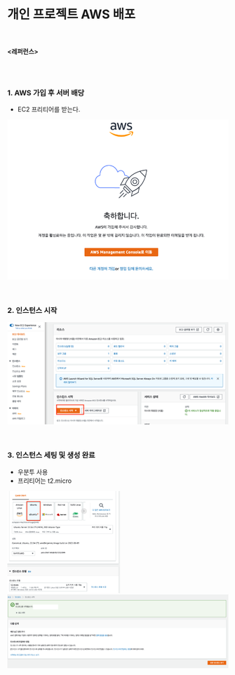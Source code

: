 # 개인 프로젝트 AWS 배포

​                

#### <레퍼런스>

```
```

​              

### 1. AWS 가입 후 서버 배당

* EC2 프리티어를 받는다.

![image-20220803224348337](aws_basic2.assets/image-20220803224348337.png)

​            

### 2. 인스턴스 시작

![image-20220803225517613](aws_basic2.assets/image-20220803225517613.png)

​              

### 3. 인스턴스 세팅 및 생성 완료

* 우분투 사용
* 프리티어는 t2.micro

<img src="aws_basic2.assets/image-20220803230610556.png" alt="image-20220803230610556" style="zoom:33%;" />

<img src="aws_basic2.assets/image-20220803230814835.png" alt="image-20220803230814835" style="zoom:50%;" />